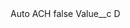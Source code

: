 <?xml version="1.0" encoding="UTF-8"?>
<CustomMetadata xmlns="http://soap.sforce.com/2006/04/metadata" xmlns:xsi="http://www.w3.org/2001/XMLSchema-instance" xmlns:xsd="http://www.w3.org/2001/XMLSchema">
    <label>Auto ACH</label>
    <protected>false</protected>
    <values>
        <field>Value__c</field>
        <value xsi:type="xsd:string">D</value>
    </values>
</CustomMetadata>
